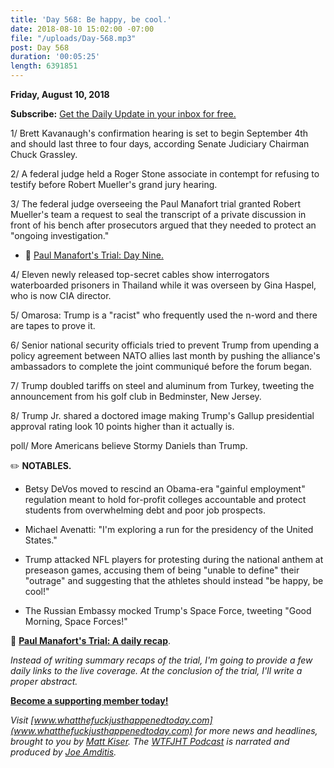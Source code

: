 ```yaml
---
title: 'Day 568: Be happy, be cool.'
date: 2018-08-10 15:02:00 -07:00
file: "/uploads/Day-568.mp3"
post: Day 568
duration: '00:05:25'
length: 6391851
---
```


**Friday, August 10, 2018**

**Subscribe:** [Get the Daily Update in your inbox for free.](https://whatthefuckjusthappenedtoday.com/subscribe/)

1/ Brett Kavanaugh's confirmation hearing is set to begin September 4th and should last three to four days, according Senate Judiciary Chairman Chuck Grassley.

2/ A federal judge held a Roger Stone associate in contempt for refusing to testify before Robert Mueller's grand jury hearing.

3/ The federal judge overseeing the Paul Manafort trial granted Robert Mueller's team a request to seal the transcript of a private discussion in front of his bench after prosecutors argued that they needed to protect an "ongoing investigation."

* 📰 [Paul Manafort's Trial: Day Nine.](https://whatthefuckjusthappenedtoday.com/paul-manaforts-trial/)

4/ Eleven newly released top-secret cables show interrogators waterboarded prisoners in Thailand while it was overseen by Gina Haspel, who is now CIA director.

5/ Omarosa: Trump is a "racist" who frequently used the n-word and there are tapes to prove it.

6/ Senior national security officials tried to prevent Trump from upending a policy agreement between NATO allies last month by pushing the alliance's ambassadors to complete the joint communiqué before the forum began.

7/ Trump doubled tariffs on steel and aluminum from Turkey, tweeting the announcement from his golf club in Bedminster, New Jersey.

8/ Trump Jr. shared a doctored image making Trump's Gallup presidential approval rating look 10 points higher than it actually is.

poll/ More Americans believe Stormy Daniels than Trump.

✏️ **NOTABLES.**

* Betsy DeVos moved to rescind an Obama-era "gainful employment" regulation meant to hold for-profit colleges accountable and protect students from overwhelming debt and poor job prospects.

* Michael Avenatti: "I'm exploring a run for the presidency of the United States."

* Trump attacked NFL players for protesting during the national anthem at preseason games, accusing them of being "unable to define" their "outrage" and suggesting that the athletes should instead "be happy, be cool!"

* The Russian Embassy mocked Trump's Space Force, tweeting "Good Morning, Space Forces!"

📰 **[Paul Manafort's Trial: A daily recap](https://whatthefuckjusthappenedtoday.com/paul-manaforts-trial/)**.

*Instead of writing summary recaps of the trial, I'm going to provide a few daily links to the live coverage. At the conclusion of the trial, I'll write a proper abstract.*

**[Become a supporting member today!](https://whatthefuckjusthappenedtoday.com/membership/?utm_source=2017\+Donors&utm_campaign=8dccd905d9-&utm_medium=email&utm_term=0_3bd36f654c-8dccd905d9-169730397)**

*Visit [www.whatthefuckjusthappenedtoday.com](www.whatthefuckjusthappenedtoday.com) for more news and headlines, brought to you by [Matt Kiser](https://twitter.com/Matt_Kiser). The [WTFJHT Podcast](https://whatthefuckjusthappenedtoday.com/podcasts/) is narrated and produced by [Joe Amditis](https://twitter.com/jsamditis).*